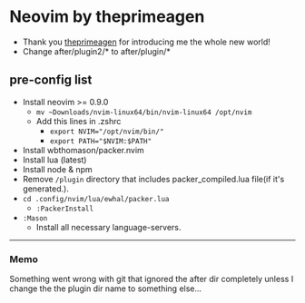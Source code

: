 # Neovim by theprimeagen

- Thank you [theprimeagen](https://www.youtube.com/@ThePrimeTimeagen) for introducing me the whole new world!
- Change after/plugin2/* to after/plugin/*

## pre-config list
- Install neovim >= 0.9.0
  - `mv ~Downloads/nvim-linux64/bin/nvim-linux64 /opt/nvim`
  - Add this lines in .zshrc
    - `export NVIM="/opt/nvim/bin/"`
    - `export PATH="$NVIM:$PATH"`
- Install wbthomason/packer.nvim
- Install lua (latest)
- Install node & npm
- Remove `/plugin` directory that includes packer_compiled.lua file(if it's generated.).
- `cd .config/nvim/lua/ewhal/packer.lua`
  - `:PackerInstall`
- `:Mason`
  - Install all necessary language-servers.  

---

### Memo
Something went wrong with git that ignored the after dir completely 
unless I change the the plugin dir name to something else...

